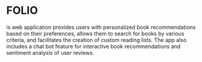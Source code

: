 # FOLIO
is web application provides users with personalized book recommendations based on their preferences, allows them to search for books by various criteria, and facilitates the creation of custom reading lists. The app also includes a chat bot feature for interactive book recommendations and sentiment analysis of user reviews.
